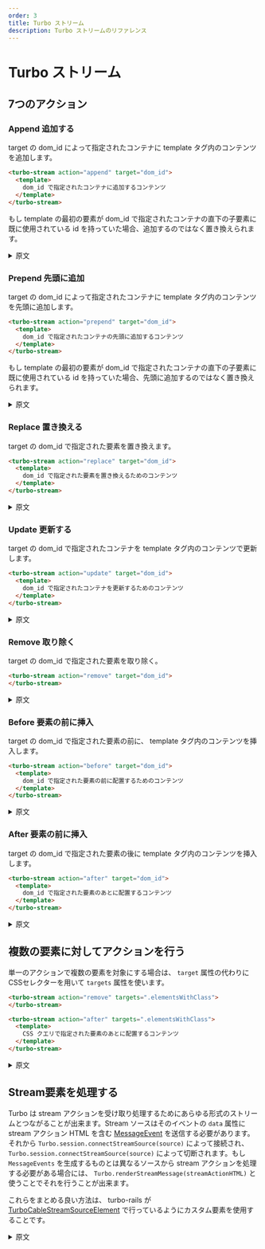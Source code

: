 ```yaml
---
order: 3
title: Turbo ストリーム
description: Turbo ストリームのリファレンス
---
```


# Turbo ストリーム

## 7つのアクション

### Append 追加する
target の dom_id によって指定されたコンテナに template タグ内のコンテンツを追加します。

```html
<turbo-stream action="append" target="dom_id">
  <template>
    dom_id で指定されたコンテナに追加するコンテンツ
  </template>
</turbo-stream>
```

もし template の最初の要素が dom_id で指定されたコンテナの直下の子要素に既に使用されている id を持っていた場合、追加するのではなく置き換えられます。

<details>
<summary>原文</summary>

## The seven actions

### Append

Appends the content within the template tag to the container designated by the target dom id.

If the template’s first element has an id that is already used by a direct child inside the container targeted by dom_id, it is replaced instead of appended.
</details>

### Prepend 先頭に追加

target の dom_id によって指定されたコンテナに template タグ内のコンテンツを先頭に追加します。

```html
<turbo-stream action="prepend" target="dom_id">
  <template>
    dom_id で指定されたコンテナの先頭に追加するコンテンツ
  </template>
</turbo-stream>
```

もし template の最初の要素が dom_id で指定されたコンテナの直下の子要素に既に使用されている id を持っていた場合、先頭に追加するのではなく置き換えられます。

<details>
<summary>原文</summary>

### Prepend

Prepends the content within the template tag to the container designated by the target dom id.

If the template’s first element has an id that is already used by a direct child inside the container targeted by dom_id, it is replaced instead of prepended.
</details>

### Replace 置き換える

target の dom_id で指定された要素を置き換えます。

```html
<turbo-stream action="replace" target="dom_id">
  <template>
    dom_id で指定された要素を置き換えるためのコンテンツ
  </template>
</turbo-stream>
```

<details>
<summary>原文</summary>

### Replace 

Replaces the element designated by the target dom id.
</details>

### Update 更新する

target の dom_id で指定されたコンテナを template タグ内のコンテンツで更新します。

```html
<turbo-stream action="update" target="dom_id">
  <template>
    dom_id で指定されたコンテナを更新するためのコンテンツ
  </template>
</turbo-stream>
```

<details>
<summary>原文</summary>

### Update

Updates the content within the template tag to the container designated by the target dom id.
</details>

### Remove 取り除く

target の dom_id で指定された要素を取り除く。

```html
<turbo-stream action="remove" target="dom_id">
</turbo-stream>
```

<details>
<summary>原文</summary>

### Remove

Removes the element designated by the target dom id.
</details>

### Before 要素の前に挿入

target の dom_id で指定された要素の前に、 template タグ内のコンテンツを挿入します。

```html
<turbo-stream action="before" target="dom_id">
  <template>
    dom_id で指定された要素の前に配置するためのコンテンツ
  </template>
</turbo-stream>
```

<details>
<summary>原文</summary>

### Before

Inserts the content within the template tag before the element designated by the target dom id.
</details>

### After 要素の前に挿入

target の dom_id で指定された要素の後に template タグ内のコンテンツを挿入します。

```html
<turbo-stream action="after" target="dom_id">
  <template>
    dom_id で指定された要素のあとに配置するコンテンツ
  </template>
</turbo-stream>
```

<details>
<summary>原文</summary>

### After

Inserts the content within the template tag after the element designated by the target dom id.
</details>

## 複数の要素に対してアクションを行う

単一のアクションで複数の要素を対象にする場合は、 `target` 属性の代わりにCSSセレクターを用いて `targets` 属性を使います。

```html
<turbo-stream action="remove" targets=".elementsWithClass">
</turbo-stream>

<turbo-stream action="after" targets=".elementsWithClass">
  <template>
    CSS クエリで指定された要素のあとに配置するコンテンツ
  </template>
</turbo-stream>
```

<details>
<summary>原文</summary>

## Targeting Multiple Elements

To target multiple elements with a single action, use the targets attribute with a CSS query selector instead of the target attribute.
</details>

## Stream要素を処理する

Turbo は stream アクションを受け取り処理するためにあらゆる形式のストリームとつながることが出来ます。Stream ソースはそのイベントの `data` 属性に stream アクション HTML を含む [MessageEvent](https://developer.mozilla.org/ja/docs/Web/API/MessageEvent) を送信する必要があります。それから `Turbo.session.connectStreamSource(source)` によって接続され、 `Turbo.session.connectStreamSource(source)` によって切断されます。もし `MessageEvents` を生成するものとは異なるソースから stream アクションを処理する必要がある場合には、 `Turbo.renderStreamMessage(streamActionHTML)` と使うことでそれを行うことが出来ます。

これらをまとめる良い方法は、 turbo-rails が [TurboCableStreamSourceElement](https://github.com/hotwired/turbo-rails/blob/main/app/javascript/turbo/cable_stream_source_element.js) で行っているようにカスタム要素を使用することです。

<details>
<summary>原文</summary>

## Processing Stream Elements

Turbo can connect to any form of stream to receive and process stream actions. A stream source must dispatch MessageEvent messages that contain the stream action HTML in the data attribute of that event. It’s then connected by Turbo.session.connectStreamSource(source) and disconnected via Turbo.session.disconnectStreamSource(source). If you need to process stream actions from different source than something producing MessageEvents, you can use Turbo.renderStreamMessage(streamActionHTML) to do so.

A good way to wrap all this together is by using a custom element, like turbo-rails does with TurboCableStreamSourceElement.
</details>

